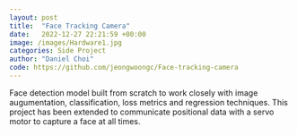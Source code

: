 ```yaml
---
layout: post
title:  "Face Tracking Camera"
date:   2022-12-27 22:21:59 +00:00
image: /images/Hardware1.jpg
categories: Side Project
author: "Daniel Choi"
code: https://github.com/jeongwoongc/Face-tracking-camera
---
```

Face detection model built from scratch to work closely with image augumentation, classification, loss metrics and regression techniques. This project has been extended to communicate positional data with a servo motor to capture a face at all times.

